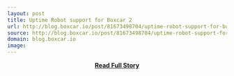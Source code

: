 ```yaml
---
layout: post
title: Uptime Robot support for Boxcar 2
url: http://blog.boxcar.io/post/81673498704/uptime-robot-support-for-boxcar-2
source: http://blog.boxcar.io/post/81673498704/uptime-robot-support-for-boxcar-2
domain: blog.boxcar.io
image: 
---
```


<p></p>
<center><p><a href="http://blog.boxcar.io/post/81673498704/uptime-robot-support-for-boxcar-2" style='padding:25px; font-sze:18px; font-weight: bold;'>Read Full Story</a></p></center>
